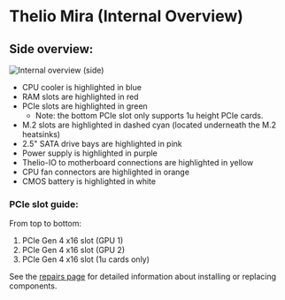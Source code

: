# Thelio Mira (Internal Overview)

## Side overview:

![Internal overview (side)](./img/internal-labeled.png)

- CPU cooler is highlighted in blue
- RAM slots are highlighted in red
- PCIe slots are highlighted in green
  - Note: the bottom PCIe slot only supports 1u height PCIe cards.
- M.2 slots are highlighted in dashed cyan (located underneath the M.2 heatsinks)
- 2.5" SATA drive bays are highlighted in pink
- Power supply is highlighted in purple
- Thelio-IO to motherboard connections are highlighted in yellow
- CPU fan connectors are highlighted in orange
- CMOS battery is highlighted in white

### PCIe slot guide:

From top to bottom:

1. PCIe Gen 4 x16 slot (GPU 1)
2. PCIe Gen 4 x16 slot (GPU 2)
3. PCIe Gen 4 x16 slot (1u cards only)

See the [repairs page](./repairs.md) for detailed information about installing or replacing components.

